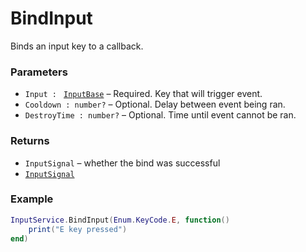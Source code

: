 # BindInput

Binds an input key to a callback.

### Parameters
- `Input : ` [`InputBase`](#/Types/InputBase) – Required. Key that will trigger event.
- `Cooldown : number?` – Optional. Delay between event being ran.
- `DestroyTime : number?` – Optional. Time until event cannot be ran.

### Returns
- `InputSignal` – whether the bind was successful
- [`InputSignal`](#/Types/InputSignal)

### Example
```lua
InputService.BindInput(Enum.KeyCode.E, function()
    print("E key pressed")
end)
